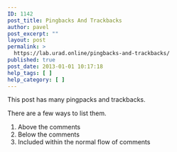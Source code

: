 ```yaml
---
ID: 1142
post_title: Pingbacks And Trackbacks
author: pavel
post_excerpt: ""
layout: post
permalink: >
  https://lab.urad.online/pingbacks-and-trackbacks/
published: true
post_date: 2013-01-01 10:17:18
help_tags: [ ]
help_category: [ ]
---
```

This post has many pingpacks and trackbacks.

There are a few ways to list them.
<ol>
	<li>Above the comments</li>
	<li>Below the comments</li>
	<li>Included within the normal flow of comments</li>
</ol>